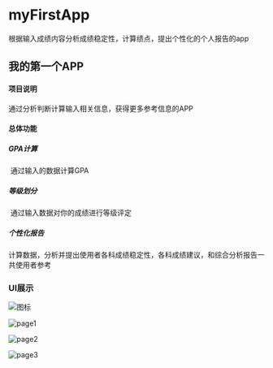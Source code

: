 # myFirstApp
根据输入成绩内容分析成绩稳定性，计算绩点，提出个性化的个人报告的app
## 我的第一个APP

#### 项目说明

通过分析判断计算输入相关信息，获得更多参考信息的APP

#### 总体功能

#####         GPA计算 

​              通过输入的数据计算GPA

#####         等级划分

​              通过输入数据对你的成绩进行等级评定

#####         个性化报告

​            计算数据，分析并提出使用者各科成绩稳定性，各科成绩建议，和综合分析报告一共使用者参考

### UI展示

![图标](C:\Users\华仔硕\Desktop\图标.png)

![page1](C:\Users\华仔硕\Desktop\page1.png)

![page2](C:\Users\华仔硕\Desktop\page2.png)

![page3](C:\Users\华仔硕\Desktop\page3.png)

